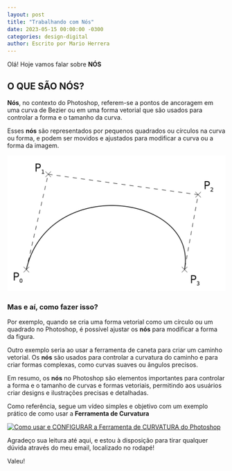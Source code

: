 ```yaml
---
layout: post
title: "Trabalhando com Nós"
date: 2023-05-15 00:00:00 -0300
categories: design-digital
author: Escrito por Mario Herrera
---
```


Olá! Hoje vamos falar sobre **NÓS**

## O QUE SÃO NÓS?


**Nós**, no contexto do Photoshop, referem-se a pontos de ancoragem em uma curva de Bezier ou em uma forma vetorial que são usados para controlar a forma e o tamanho da curva.

Esses **nós** são representados por pequenos quadrados ou círculos na curva ou forma, e podem ser movidos e ajustados para modificar a curva ou a forma da imagem.

![](https://github.com/mariopuebla17/blog/blob/main/_images/20230515/Screenshot-1.png?raw=true)

### Mas e aí, como fazer isso?

Por exemplo, quando se cria uma forma vetorial como um círculo ou um quadrado no Photoshop, é possível ajustar os **nós** para modificar a forma da figura.

Outro exemplo seria ao usar a ferramenta de caneta para criar um caminho vetorial. Os **nós** são usados para controlar a curvatura do caminho e para criar formas complexas, como curvas suaves ou ângulos precisos.

Em resumo, os **nós** no Photoshop são elementos importantes para controlar a forma e o tamanho de curvas e formas vetoriais, permitindo aos usuários criar designs e ilustrações precisas e detalhadas.

Como referência, segue um vídeo simples e objetivo com um exemplo prático de como usar a **Ferramenta de Curvatura**

[![Como usar e CONFIGURAR a Ferramenta de CURVATURA do Photoshop](https://img.youtube.com/vi/HL7GKx7C4lo/0.jpg)](https://www.youtube.com/watch?v=HL7GKx7C4lo)


Agradeço sua leitura até aqui, e estou à disposição para tirar qualquer dúvida através do meu email, localizado no rodapé!

Valeu!